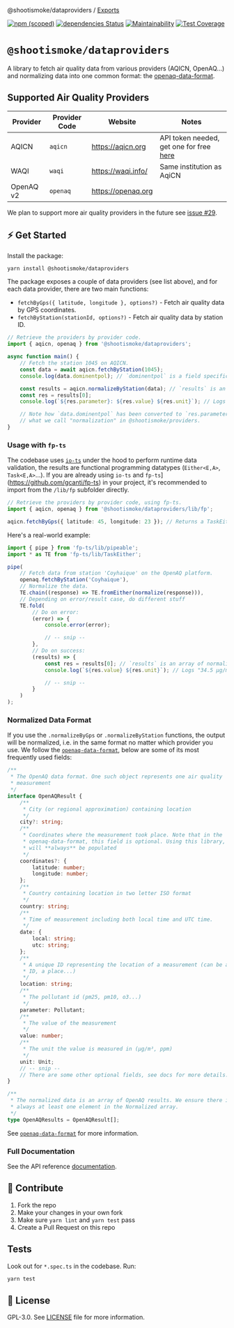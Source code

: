 @shootismoke/dataproviders / [Exports](modules.md)

[![npm (scoped)](https://img.shields.io/npm/v/@shootismoke/dataproviders.svg)](https://www.npmjs.com/package/@shootismoke/dataproviders)
[![dependencies Status](https://david-dm.org/shootismoke/common/status.svg?path=packages/dataproviders)](https://david-dm.org/shootismoke/common?path=packages/dataproviders)
[![Maintainability](https://api.codeclimate.com/v1/badges/2d517984b9b528fcd3cd/maintainability)](https://codeclimate.com/github/shootismoke/common/maintainability)
[![Test Coverage](https://api.codeclimate.com/v1/badges/2d517984b9b528fcd3cd/test_coverage)](https://codeclimate.com/github/shootismoke/common/test_coverage)

# `@shootismoke/dataproviders`

A library to fetch air quality data from various providers (AQICN, OpenAQ...) and normalizing data into one common format: the [openaq-data-format](#normalized-data-format).

## Supported Air Quality Providers

| Provider  | Provider Code | Website            | Notes                                                                            |
| --------- | ------------- | ------------------ | -------------------------------------------------------------------------------- |
| AQICN     | `aqicn`       | https://aqicn.org  | API token needed, get one for free [here](https://aqicn.org/data-platform/token) |
| WAQI      | `waqi`        | https://waqi.info/ | Same institution as AqiCN                                                        |
| OpenAQ v2 | `openaq`      | https://openaq.org |                                                                                  |

We plan to support more air quality providers in the future see [issue #29](https://github.com/shootismoke/common/issues/29).

## ⚡ Get Started

Install the package:

```bash
yarn install @shootismoke/dataproviders
```

The package exposes a couple of data providers (see list above), and for each data provider, there are two main functions:

-   `fetchByGps({ latitude, longitude }, options?)` - Fetch air quality data by GPS coordinates.
-   `fetchByStation(stationId, options?)` - Fetch air quality data by station ID.

```typescript
// Retrieve the providers by provider code.
import { aqicn, openaq } from '@shootismoke/dataproviders';

async function main() {
	// Fetch the station 1045 on AQICN.
	const data = await aqicn.fetchByStation(1045);
	console.log(data.dominentpol); // `dominentpol` is a field specific to AQICN. This logs "pm25".

	const results = aqicn.normalizeByStation(data); // `results` is an array of normalized OpenAQResults.
	const res = results[0];
	console.log(`${res.parameter}: ${res.value} ${res.unit}`); // Logs "pm25: 34.5 µg/m³".

	// Note how `data.dominentpol` has been converted to `res.parameter`: this is
	// what we call "normalization" in @shootismoke/providers.
}
```

### Usage with `fp-ts`

The codebase uses [`io-ts`](https://github.com/gcanti/io-ts) under the hood to perform runtime data validation, the results are functional programming datatypes (`Either<E,A>`, `Task<E,A>`...). If you are already using `io-ts` and `fp-ts`](https://github.com/gcanti/fp-ts) in your project, it's recommended to import from the `/lib/fp` subfolder directly.

```typescript
// Retrieve the providers by provider code, using fp-ts.
import { aqicn, openaq } from '@shootismoke/dataproviders/lib/fp';

aqicn.fetchByGps({ latitude: 45, longitude: 23 }); // Returns a TaskEither<Error, AqicnData>
```

Here's a real-world example:

```typescript
import { pipe } from 'fp-ts/lib/pipeable';
import * as TE from 'fp-ts/lib/TaskEither';

pipe(
	// Fetch data from station 'Coyhaique' on the OpenAQ platform.
	openaq.fetchByStation('Coyhaique'),
	// Normalize the data.
	TE.chain((response) => TE.fromEither(normalize(response))),
	// Depending on error/result case, do different stuff
	TE.fold(
		// Do on error:
		(error) => {
			console.error(error);

			// -- snip --
		},
		// Do on success:
		(results) => {
			const res = results[0]; // `results` is an array of normalized OpenAQ objects
			console.log(`${res.value} ${res.unit}`); // Logs "34.5 µg/m³"

			// -- snip --
		}
	)
);
```

### Normalized Data Format

If you use the `.normalizeByGps` or `.normalizeByStation` functions, the output will be normalized, i.e. in the same format no matter which provider you use. We follow the [`openaq-data-format`](https://github.com/openaq/openaq-data-format), below are some of its most frequently used fields:

```typescript
/**
 * The OpenAQ data format. One such object represents one air quality
 * measurement
 */
interface OpenAQResult {
	/**
	 * City (or regional approximation) containing location
	 */
	city?: string;
	/**
	 * Coordinates where the measurement took place. Note that in the
	 * openaq-data-format, this field is optional. Using this library, this field
	 * will **always** be populated
	 */
	coordinates?: {
		latitude: number;
		longitude: number;
	};
	/**
	 * Country containing location in two letter ISO format
	 */
	country: string;
	/**
	 * Time of measurement including both local time and UTC time.
	 */
	date: {
		local: string;
		utc: string;
	};
	/**
	 * A unique ID representing the location of a measurement (can be a station
	 * ID, a place...)
	 */
	location: string;
	/**
	 * The pollutant id (pm25, pm10, o3...)
	 */
	parameter: Pollutant;
	/**
	 * The value of the measurement
	 */
	value: number;
	/**
	 * The unit the value is measured in (µg/m³, ppm)
	 */
	unit: Unit;
	// -- snip --
	// There are some other optional fields, see docs for more details.
}

/**
 * The normalized data is an array of OpenAQ results. We ensure there is
 * always at least one element in the Normalized array.
 */
type OpenAQResults = OpenAQResult[];
```

See [`openaq-data-format`](https://github.com/openaq/openaq-data-format) for more information.

### Full Documentation

See the API reference [documentation](./docs/globals.md).

## :raising_hand: Contribute

1. Fork the repo
2. Make your changes in your own fork
3. Make sure `yarn lint` and `yarn test` pass
4. Create a Pull Request on this repo

## Tests

Look out for `*.spec.ts` in the codebase. Run:

```bash
yarn test
```

## :newspaper: License

GPL-3.0. See [LICENSE](./LICENSE) file for more information.
